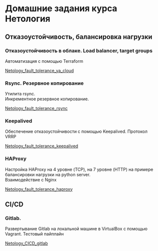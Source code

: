 # Домашние задания курсa Нетология
## Отказоустойчивость, балансировка нагрузки

### Отказоустойчивость в облаке. Load balancer, target groups 
Автоматизация с помощью Terraform

  [Netology_fault_tolerance_ya_cloud](https://github.com/Night-N/Netology_fault_tolerance_ya_cloud/)

### Rsync. Резервное копирование 
Утилита rsync. </br>
Инкрементное резервное копирование. 

  [Netology_fault_tolerance_rsync](https://github.com/Night-N/Netology_fault_tolerance_rsync/)

### Keepalived 
Обеспечение отказоустойчивости с помощью Keepalived. Протокол VRRP

  [Netology_fault_tolerance_keepalived](https://github.com/Night-N/Netology_fault_tolerance_keepalived/)

### HAProxy
Настройка HAProxy на 4 уровне (TCP), на 7 уровне (HTTP) на примере балансировки нагрузки на python server.</br>
Взаимодействие с Nginx

  [Netology_fault_tolerance_haproxy](https://github.com/Night-N/Netology_fault_tolerance_haproxy/)


## CI/CD

### Gitlab. </br>
Развертывание Gitlab на локальной машине в VirtualBox с помощью Vagrant. 
Тестовый пайплайн

  [Netology_CICD_gitlab](https://github.com/Night-N/Netology_CICD_gitlab/)
